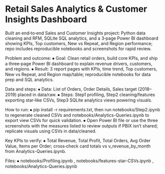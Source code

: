 # Retail Sales Analytics & Customer Insights Dashboard
Built an end‑to‑end Sales and Customer Insights project: Python data cleaning and RFM, SQLite SQL analytics, and a 3‑page Power BI dashboard showing KPIs, Top customers, New vs Repeat, and Region performance; repo includes reproducible notebooks and screenshots for rapid review.

Problem and outcome:
⦁	Goal: Clean retail orders, build core KPIs, and ship a three‑page Power BI dashboard to explain revenue drivers, customers, and regions.
⦁	Result: 3 report pages with KPIs, time trend, Top customers, New vs Repeat, and Region map/table; reproducible notebooks for data prep and SQL analytics.

Data and steps:
⦁	Data: List of Orders, Order Details, Sales target (2018–2019) placed in data/raw.
⦁	Steps: Step1 profiling, Step2 cleaning/features exporting star‑like CSVs, Step3 SQLite analytics views powering visuals.

How to run:
⦁	pip install -r requirements.txt, then run notebooks/Step2.ipynb to regenerate cleaned CSVs and notebooks/Analytics-Queries.ipynb to export view CSVs for quick validation.
⦁	Open Power BI file or use the three screenshots with the measures listed to review outputs if PBIX isn’t shared; replicate visuals using CSVs in data/cleaned.

Key KPIs to verify:
⦁	Total Revenue, Total Profit, Total Orders, Avg Order Value, Items per Order; cross‑check card totals vs v_revenue_by_month from Analytics-Queries.ipynb.

Files:
⦁	notebooks/Profiling.ipynb , notebooks/features-star-CSVs.ipynb , notebooks/Analytics-Queries.ipynb
